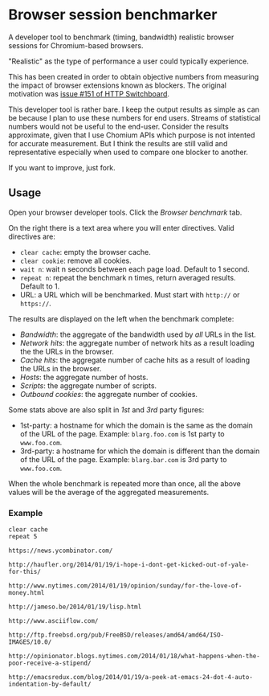 # Browser session benchmarker

A developer tool to benchmark (timing, bandwidth) realistic browser sessions
for Chromium-based browsers.

"Realistic" as the type of performance a user could typically experience.

This has been created in order to obtain objective numbers from measuring the
impact of browser extensions known as blockers. The original motivation
was [issue #151 of HTTP Switchboard](https://github.com/gorhill/httpswitchboard/issues/151).

This developer tool is rather bare. I keep the output results as simple as can
be because I plan to use these numbers for end users. Streams of statistical
numbers would not be useful to the end-user. Consider the results approximate,
given that I use Chomium APIs which purpose is not intented for accurate
measurement. But I think the results are still valid and representative especially
when used to compare one blocker to another.

If you want to improve, just fork.


## Usage

Open your browser developer tools. Click the *Browser benchmark*  tab.

On the right there is a text area where you will enter directives. Valid directives
are:
- `clear cache`: empty the browser cache.
- `clear cookie`: remove all cookies.
- `wait n`: wait n seconds between each page load. Default to 1 second.
- `repeat n`: repeat the benchmark n times, return averaged results. Default to 1.
- URL: a URL which will be benchmarked. Must start with `http://` or `https://`.

The results are displayed on the left when the benchmark complete:
- *Bandwidth*: the aggregate of the bandwidth used by *all* URLs in the list.
- *Network hits*: the aggregate number of network hits as a result loading the the URLs in the browser.
- *Cache hits*: the aggregate number of cache hits as a result of loading the URLs in the browser.
- *Hosts*: the aggregate number of hosts.
- *Scripts*: the aggregate number of scripts.
- *Outbound cookies*: the aggregate number of cookies.

Some stats above are also split in *1st* and *3rd* party figures:
- 1st-party: a hostname for which the domain is the same as the domain of the URL of the page. Example: `blarg.foo.com` is 1st party to `www.foo.com`.
- 3rd-party: a hostname for which the domain is different than the domain of the URL of the page. Example: `blarg.bar.com` is 3rd party to `www.foo.com`.

When the whole benchmark is repeated more than once, all the above values will
be the average of the aggregated measurements.

### Example

```
clear cache
repeat 5

https://news.ycombinator.com/

http://haufler.org/2014/01/19/i-hope-i-dont-get-kicked-out-of-yale-for-this/

http://www.nytimes.com/2014/01/19/opinion/sunday/for-the-love-of-money.html

http://jameso.be/2014/01/19/lisp.html

http://www.asciiflow.com/

http://ftp.freebsd.org/pub/FreeBSD/releases/amd64/amd64/ISO-IMAGES/10.0/

http://opinionator.blogs.nytimes.com/2014/01/18/what-happens-when-the-poor-receive-a-stipend/

http://emacsredux.com/blog/2014/01/19/a-peek-at-emacs-24-dot-4-auto-indentation-by-default/
```
